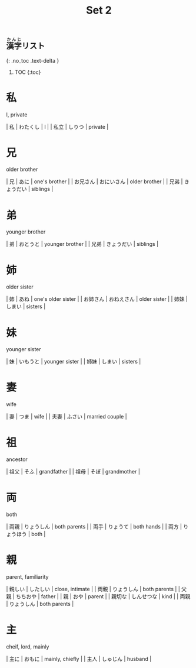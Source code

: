 ﻿---
layout: default
title: Set 2
parent: N4 Kanji List
grand_parent: <ruby>漢字<rt>かんじ</rt></ruby> Kanji
nav_order: 2
---

## <ruby>漢字<rt>かんじ</rt></ruby>リスト
{: .no_toc .text-delta }

1. TOC
{:toc}

# 私
I, private

| 私	| わたくし | I	|
| 私立	| しりつ | private |

# 兄
older brother

| 兄 | あに | one's brother |
| お兄さん | おにいさん | older brother |
| 兄弟 | きょうだい | siblings |

# 弟
younger brother

| 弟 | おとうと | younger brother |
| 兄弟 | きょうだい | siblings |

# 姉
older sister

| 姉 | あね | one's older sister |
| お姉さん | おねえさん | older sister |
| 姉妹 | しまい | sisters |

# 妹
younger sister

| 妹 | いもうと | younger sister |
| 姉妹 | しまい | sisters |

# 妻
wife

| 妻 | つま | wife |
| 夫妻 | ふさい | married couple |

# 祖
ancestor

| 祖父 | そふ | grandfather |
| 祖母 | そぼ | grandmother |

# 両
both

| 両親 | りょうしん | both parents |
| 両手 | りょうて | both hands |
| 両方 | りょうほう | both |

# 親
parent, familiarity

| 親しい | したしい | close, intimate |
| 両親 | りょうしん | both parents |
| 父親 | ちちおや | father |
| 親 | おや | parent |
| 親切な | しんせつな | kind |
| 両親 | りょうしん | both parents |

# 主
cheif, lord, mainly

| 主に | おもに | mainly, chiefly |
| 主人 | しゅじん | husband |
